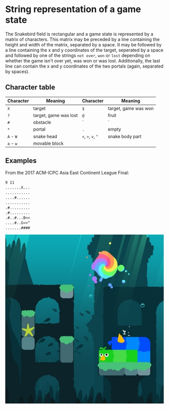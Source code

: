 # String representation of a game state

The Snakebird field is rectangular and a game state is represented by a matrix of characters.
This matrix may be preceded by a line containing the height and width of the matrix, separated
by a space. It may be followed by a line containing the x and y coordinates of the target, seperated
by a space and followed by one of the strings `not over`, `won` or `lost` depending on whether
the game isn't over yet, was won or was lost. Additionally, the last line can contain the x and y
coordinates of the two portals (again, separated by spaces).

## Character table

| Character          | Meaning               | Character          | Meaning               |
| ------------------ | --------------------- | ------------------ | --------------------- |
| `X`                | target                | `$`                | target, game was won  |
| `?`                | target, game was lost | `@`                | fruit                 |
| `#`                | obstacle              | `|`                | spike                 |
| `*`                | portal                | `.`                | empty                 |
| `A` - `W`          | snake head            | `<`, `>`, `v`, `^` | snake body part       |
| `a` - `w`          | movable block         |                    |                       |

## Examples

From the 2017 ACM-ICPC Asia East Continent League Final:

```
9 11
.......X...
...........
....#......
...........
.#.........
.#.........
.#..#...B<<
....#..G<<^
.......####
```

![image representing the field](Example.png "Corresponding Snakebird field")
